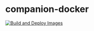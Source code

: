 # companion-docker
[![Build and Deploy Images](https://github.com/bluerobotics/companion-docker/actions/workflows/deploy.yml/badge.svg)](https://github.com/bluerobotics/companion-docker/actions/workflows/deploy.yml)